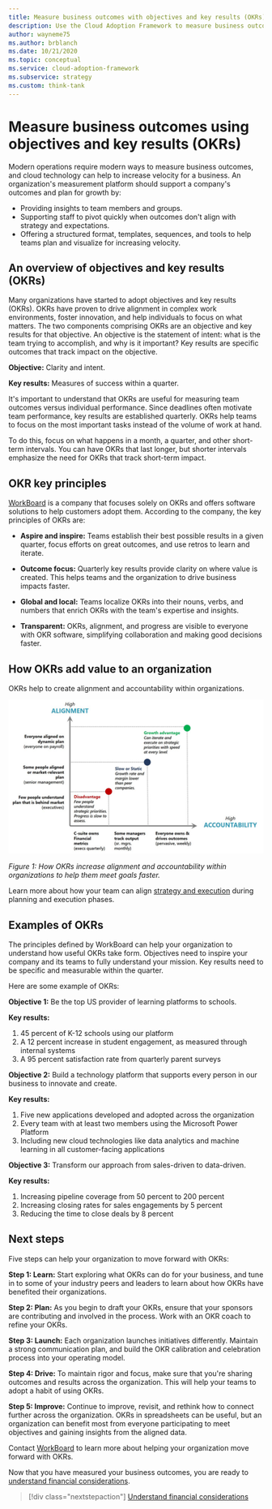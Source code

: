 ```yaml
---
title: Measure business outcomes with objectives and key results (OKRs)
description: Use the Cloud Adoption Framework to measure business outcomes using objectives and key results (OKRs).
author: wayneme75
ms.author: brblanch
ms.date: 10/21/2020
ms.topic: conceptual
ms.service: cloud-adoption-framework
ms.subservice: strategy
ms.custom: think-tank
---
```


<!-- docutune:casing WorkBoard -->

# Measure business outcomes using objectives and key results (OKRs)

Modern operations require modern ways to measure business outcomes, and cloud technology can help to increase velocity for a business. An organization's measurement platform should support a company's outcomes and plan for growth by:

- Providing insights to team members and groups.
- Supporting staff to pivot quickly when outcomes don't align with strategy and expectations.
- Offering a structured format, templates, sequences, and tools to help teams plan and visualize for increasing velocity.

## An overview of objectives and key results (OKRs)

Many organizations have started to adopt objectives and key results (OKRs). OKRs have proven to drive alignment in complex work environments, foster innovation, and help individuals to focus on what matters. The two components comprising OKRs are an objective and key results for that objective. An objective is the statement of intent: what is the team trying to accomplish, and why is it important? Key results are specific outcomes that track impact on the objective.

**Objective:** Clarity and intent.

**Key results:** Measures of success within a quarter.

It's important to understand that OKRs are useful for measuring team outcomes versus individual performance. Since deadlines often motivate team performance, key results are established quarterly. OKRs help teams to focus on the most important tasks instead of the volume of work at hand.

To do this, focus on what happens in a month, a quarter, and other short-term intervals. You can have OKRs that last longer, but shorter intervals emphasize the need for OKRs that track short-term impact.

## OKR key principles

[WorkBoard](https://www.workboard.com) is a company that focuses solely on OKRs and offers software solutions to help customers adopt them. According to the company, the key principles of OKRs are:

- **Aspire and inspire:** Teams establish their best possible results in a given quarter, focus efforts on great outcomes, and use retros to learn and iterate.

- **Outcome focus:** Quarterly key results provide clarity on where value is created. This helps teams and the organization to drive business impacts faster.

- **Global and local:** Teams localize OKRs into their nouns, verbs, and numbers that enrich OKRs with the team's expertise and insights.

- **Transparent:** OKRs, alignment, and progress are visible to everyone with OKR software, simplifying collaboration and making good decisions faster.

## How OKRs add value to an organization

OKRs help to create alignment and accountability within organizations.

![How OKRs increase alignment and accountability within organizations to help them meet goals faster.](../../_images/strategy/okr.jpg)

*Figure 1: How OKRs increase alignment and accountability within organizations to help them meet goals faster.*

Learn more about how your team can align [strategy and execution](https://www.workboard.com/blog/execution-vs-strategy.php) during planning and execution phases.

## Examples of OKRs

The principles defined by WorkBoard can help your organization to understand how useful OKRs take form. Objectives need to inspire your company and its teams to fully understand your mission. Key results need to be specific and measurable within the quarter.

Here are some example of OKRs:

**Objective 1:** Be the top US provider of learning platforms to schools.

**Key results:**

1. 45 percent of K-12 schools using our platform
1. A 12 percent increase in student engagement, as measured through internal systems
1. A 95 percent satisfaction rate from quarterly parent surveys

**Objective 2:** Build a technology platform that supports every person in our business to innovate and create.

**Key results:**

1. Five new applications developed and adopted across the organization
1. Every team with at least two members using the Microsoft Power Platform
1. Including new cloud technologies like data analytics and machine learning in all customer-facing applications

**Objective 3:** Transform our approach from sales-driven to data-driven.

**Key results:**

1. Increasing pipeline coverage from 50 percent to 200 percent
1. Increasing closing rates for sales engagements by 5 percent
1. Reducing the time to close deals by 8 percent

## Next steps

Five steps can help your organization to move forward with OKRs:

**Step 1: Learn:** Start exploring what OKRs can do for your business, and tune in to some of your industry peers and leaders to learn about how OKRs have benefited their organizations.

**Step 2: Plan:** As you begin to draft your OKRs, ensure that your sponsors are contributing and involved in the process. Work with an OKR coach to refine your OKRs.

**Step 3: Launch:** Each organization launches initiatives differently. Maintain a strong communication plan, and build the OKR calibration and celebration process into your operating model.

**Step 4: Drive:** To maintain rigor and focus, make sure that you're sharing outcomes and results across the organization. This will help your teams to adopt a habit of using OKRs.

**Step 5: Improve:** Continue to improve, revisit, and rethink how to connect further across the organization. OKRs in spreadsheets can be useful, but an organization can benefit most from everyone participating to meet objectives and gaining insights from the aligned data.

Contact [WorkBoard](https://appsource.microsoft.com/product/office/WA104381599) to learn more about helping your organization move forward with OKRs.

Now that you have measured your business outcomes, you are ready to [understand financial considerations](../financial-considerations/index.md).

> [!div class="nextstepaction"]
> [Understand financial considerations](../financial-considerations/index.md)

